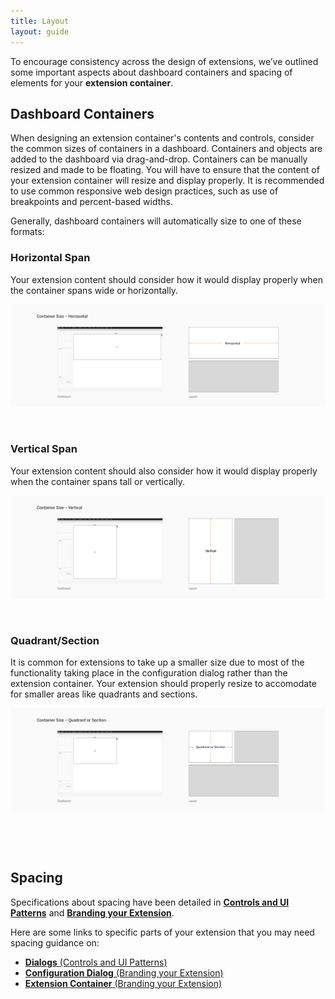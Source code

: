 ```yaml
---
title: Layout
layout: guide
---
```


To encourage consistency across the design of extensions, we’ve outlined some important aspects about dashboard containers and spacing of elements for your **extension container**. 


## Dashboard Containers
When designing an extension container's contents and controls, consider the common sizes of containers in a dashboard. Containers and objects are added to the dashboard via drag-and-drop. Containers can be manually resized and made to be floating. You will have to ensure that the content of your extension container will resize and display properly. It is recommended to use common responsive web design practices, such as use of breakpoints and percent-based widths.

Generally, dashboard containers will automatically size to one of these formats:

### Horizontal Span

Your extension content should consider how it would display properly when the container spans wide or horizontally.

![container size - full horizontal width](./imgs/5-full_width.png)

&nbsp;

### Vertical Span

Your extension content should also consider how it would display properly when the container spans tall or vertically. 

![container size - full vertical height](./imgs/5-full_height.png)

&nbsp;

### Quadrant/Section

It is common for extensions to take up a smaller size due to most of the functionality taking place in the configuration dialog rather than the extension container. Your extension should properly resize to accomodate for smaller areas like quadrants and sections. 

![container size - quadrant or section](./imgs/5-section.png)


&nbsp;

&nbsp;


## Spacing

Specifications about spacing have been detailed in **[Controls and UI Patterns](../Interaction_Guidelines/ux_controls_ui_patterns.md)** and **[Branding your Extension](ux_branding.md)**.

Here are some links to specific parts of your extension that you may need spacing guidance on:

* [**Dialogs** (Controls and UI Patterns)](../Interaction_Guidelines/ux_controls_ui_patterns.md#dialogs)
* [**Configuration Dialog** (Branding your Extension)](../Style_Guidelines/ux_branding.md#configuration-dialog)
* [**Extension Container** (Branding your Extension)](../Style_Guidelines/ux_branding.md#extension-container)

